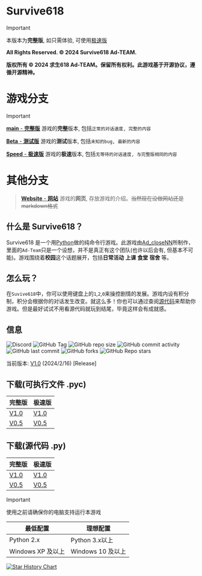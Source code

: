 # Survive618
> [!IMPORTANT]
> 本版本为**完整版**, 如只需体验, 可使用[极速版](https://github.com/Ad-closeNN/Survive618/tree/Speed)

**All Rights Reserved. © 2024 Survive618 Ad-TEAM.**

**版权所有 © 2024 求生618 Ad-TEAM。保留所有权利。此游戏基于开源协议，遵循开源精神。**
# 游戏分支
> [!IMPORTANT]
> [**main** - **完整版**](https://github.com/Ad-closeNN/Survive618/tree/main) 游戏的**完整**版本, 包括`正常的对话速度, 完整的内容`
> 
> [**Beta** - **测试版**](https://github.com/Ad-closeNN/Survive618/tree/Beta) 游戏的**测试**版本, 包括`未知的bug, 最新的内容`
> 
> [**Speed** - **极速版**](https://github.com/Ad-closeNN/Survive618/tree/Speed) 游戏的**极速**版本, 包括`无等待的对话速度, 与完整版相同的内容`
# 其他分支
> [**Website** - **网站**](https://github.com/Ad-closeNN/Survive618/tree/Website) 游戏的**网页**, 存放游戏的介绍。~~当然现在没做网站还是markdown格式~~
## 什么是 Survive618？
Survive618 是一个用[Python](https://python.org)做的纯命令行游戏。此游戏由[Ad_closeNN](https://github.com/Ad-closeNN)所制作，里面的`Ad-Team`只是一个设想，并不是真正有这个团队(也许以后会有, 但基本不可能)。游戏围绕着**校园**这个话题展开，包括**日常活动** **上课** **食堂** **宿舍** 等。
## 怎么玩？
在`Suvive618`中，你可以使用键盘上的`1`,`2`,`0`来操控剧情的发展。游戏内设有积分制，积分会根据你的对话发生改变。就这么多！你也可以通过查阅[源代码](https://github.com/Ad-closeNN/Survive618)来帮助你游戏。但是最好试试不用看源代码就玩到结尾，毕竟这样会有成就感。
## 信息
![Discord](https://img.shields.io/discord/1202878029735526420?logo=discord&label=discord)
![GitHub Tag](https://img.shields.io/github/v/tag/Ad-closeNN/Survive618)
![GitHub repo size](https://img.shields.io/github/repo-size/Ad-closeNN/Survive618)
![GitHub commit activity](https://img.shields.io/github/commit-activity/t/Ad-closeNN/Survive618)
![GitHub last commit](https://img.shields.io/github/last-commit/Ad-closeNN/Survive618)
![GitHub forks](https://img.shields.io/github/forks/Ad-closeNN/Survive618?style=flat)
![GitHub Repo stars](https://img.shields.io/github/stars/Ad-closeNN/Survive618?style=flat)

当前版本: [V1.0](https://github.com/Ad-closeNN/Survive618/releases/latest) (2024/2/16) [Release]

## 下载(可执行文件 .pyc)
| 完整版 | 极速版 |
| ------------ | ------------ |
| [V1.0](https://ad-closenn.github.io/Survive618/Version/v1.0/main.pyc) | [V1.0](https://ad-closenn.github.io/Survive618/Version/v1.0/main%20-%20Speed.pyc)
| [V0.5](https://ad-closenn.github.io/Survive618/Version/v0.5/main.pyc) | [V0.5](https://ad-closenn.github.io/Survive618/Version/v0.5/main%20-%20Speed.pyc)


## 下载(源代码 .py)
| 完整版 | 极速版 |
| ------------ | ------------ |
| [V1.0](https://ad-closenn.github.io/Survive618/Version/v1.0/main.py) | [V1.0](https://ad-closenn.github.io/Survive618/Version/v1.0/main%20-%20Speed.py)
| [V0.5](https://ad-closenn.github.io/Survive618/Version/v0.5/main.py) | [V0.5](https://ad-closenn.github.io/Survive618/Version/v0.5/main%20-%20Speed.py)


> [!IMPORTANT]
> 使用之前请确保你的电脑支持运行本游戏

| 最低配置  | 理想配置  |
| ------------ | ------------ |
| Python 2.x  | Python 3.x以上  |
| Windows XP 及以上  | Windows 10 及以上  |

[![Star History Chart](https://api.star-history.com/svg?repos=Ad-closeNN/Survive618&type=Date)](https://star-history.com/#Ad-closeNN/Survive618&Date)
